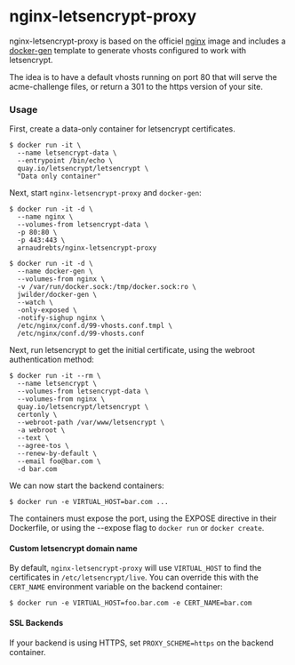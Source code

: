 nginx-letsencrypt-proxy
=====

nginx-letsencrypt-proxy is based on the officiel [nginx](https://registry.hub.docker.com/_/nginx/) image and includes a [docker-gen](https://hub.docker.com/r/jwilder/docker-gen/) template to generate vhosts configured to work with letsencrypt.

The idea is to have a default vhosts running on port 80 that will serve the acme-challenge files, or return a 301 to the https version of your site.

### Usage

First, create a data-only container for letsencrypt certificates.

    $ docker run -it \
      --name letsencrypt-data \
      --entrypoint /bin/echo \
      quay.io/letsencrypt/letsencrypt \
      "Data only container"

Next, start `nginx-letsencrypt-proxy` and `docker-gen`:

    $ docker run -it -d \
      --name nginx \
      --volumes-from letsencrypt-data \
      -p 80:80 \
      -p 443:443 \
      arnaudrebts/nginx-letsencrypt-proxy

    $ docker run -it -d \
      --name docker-gen \
      --volumes-from nginx \
      -v /var/run/docker.sock:/tmp/docker.sock:ro \
      jwilder/docker-gen \
      --watch \
      -only-exposed \
      -notify-sighup nginx \
      /etc/nginx/conf.d/99-vhosts.conf.tmpl \
      /etc/nginx/conf.d/99-vhosts.conf


Next, run letsencrypt to get the initial certificate, using the webroot authentication method:

    $ docker run -it --rm \
      --name letsencrypt \
      --volumes-from letsencrypt-data \
      --volumes-from nginx \
      quay.io/letsencrypt/letsencrypt \
      certonly \
      --webroot-path /var/www/letsencrypt \
      -a webroot \
      --text \
      --agree-tos \
      --renew-by-default \
      --email foo@bar.com \
      -d bar.com


We can now start the backend containers:

    $ docker run -e VIRTUAL_HOST=bar.com ...

The containers must expose the port, using the EXPOSE directive in their Dockerfile, or using the --expose flag to `docker run` or `docker create`.

#### Custom letsencrypt domain name

By default, `nginx-letsencrypt-proxy` will use `VIRTUAL_HOST` to find the certificates in `/etc/letsencrypt/live`. You can override this with the `CERT_NAME` environment variable on the backend container:

    $ docker run -e VIRTUAL_HOST=foo.bar.com -e CERT_NAME=bar.com

#### SSL Backends

If your backend is using HTTPS, set `PROXY_SCHEME=https` on the backend container.
